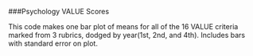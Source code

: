###Psychology VALUE Scores

This code makes one bar plot of means for all of the 16 VALUE criteria marked from 3 rubrics, dodged by year(1st, 2nd, and 4th). Includes bars with standard error on plot.